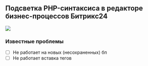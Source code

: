 ## Подсветка PHP-синтаксиса в редакторе бизнес-процессов Битрикс24

![](https://bitcodes.ru/chrome_extension.png)

### Известные проблемы

- [ ] Не работает на новых (несохраненных) бп
- [ ] Не работает вставка тегов